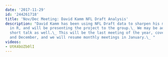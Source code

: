 ```yaml
---
date: '2017-11-29'
id: '244261718'
title: 'Nov/Dec Meeting: David Kamm NFL Draft Analysis'
description: "David Kamm has been using NFL Draft data to sharpen his modeling skills
  in R, and will be presenting the project to the group.\_ We may be adding an additional
  short talk as well.\_ This will be the last meeting of the year, covering both November
  and December, and we will resume monthly meetings in January.\_ "
videos:
- UtK4bUZb0lI
---
```


